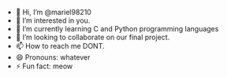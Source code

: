 - 👋 Hi, I’m @mariel98210
- 👀 I’m interested in you.
- 🌱 I’m currently learning C and Python programming languages
- 💞️ I’m looking to collaborate on our final project.
- 📫 How to reach me DONT.
- 😄 Pronouns: whatever
- ⚡ Fun fact: meow

<!---
mariel98210/mariel98210 is a ✨ special ✨ repository because its `README.md` (this file) appears on your GitHub profile.
You can click the Preview link to take a look at your changes.
--->
